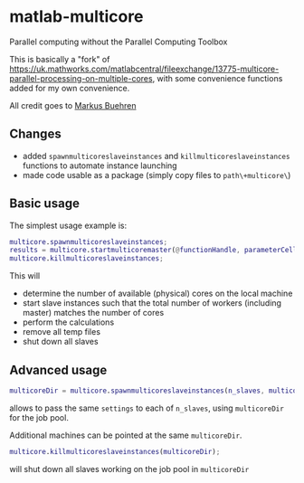 # matlab-multicore
Parallel computing without the Parallel Computing Toolbox

This is basically a "fork" of https://uk.mathworks.com/matlabcentral/fileexchange/13775-multicore-parallel-processing-on-multiple-cores, with some convenience functions added for my own convenience.

All credit goes to [Markus Buehren](https://uk.mathworks.com/matlabcentral/profile/authors/545430-markus-buehren)

## Changes
- added `spawnmulticoreslaveinstances` and `killmulticoreslaveinstances` functions to automate instance launching
- made code usable as a package (simply copy files to `path\+multicore\`)

## Basic usage
The simplest usage example is:

```MATLAB
multicore.spawnmulticoreslaveinstances;
results = multicore.startmulticoremaster(@functionHandle, parameterCell);
multicore.killmulticoreslaveinstances;
```

This will
- determine the number of available (physical) cores on the local machine
- start slave instances such that the total number of workers (including master) matches the number of cores
- perform the calculations
- remove all temp files
- shut down all slaves

## Advanced usage
```MATLAB
multicoreDir = multicore.spawnmulticoreslaveinstances(n_slaves, multicoreDir, settings)
```
allows to pass the same `settings` to each of `n_slaves`, using `multicoreDir` for the job pool.

Additional machines can be pointed at the same `multicoreDir`.

```MATLAB
multicore.killmulticoreslaveinstances(multicoreDir);
```
will shut down all slaves working on the job pool in `multicoreDir`
